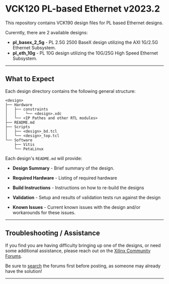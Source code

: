 # VCK120 PL-based Ethernet v2023.2
This repository contains VCK190 design files for PL based Ethernet designs.

Curerntly, there are 2 available designs:

- **pl_basex_2_5g** - PL 2.5G 2500 BaseX design utilizing the AXI 1G/2.5G Ethernet Subsystem.
- **pl_eth_10g** - PL 10G design utilizing the 10G/25G High Speed Ethernet Subsystem.

---
## **What to Expect**
Each design directory contains the following general structure:

```
<design>
├── Hardware
│   ├── constraints
│   │    └── <design>.xdc
│   └── <IP Pathes and other RTL modules>
├── README.md
├── Scripts
│   ├── <design>_bd.tcl
│   └── <design>_top.tcl
└── Software
    ├── Vitis
    └── PetaLinux

````
Each design's `README.md` will provide:

- **Design Summary** - Brief summary of the design.

- **Required Hardware** - Listing of required hardware

- **Build Instructions** - Instructions on how to re-build the designs

- **Validation** - Setup and results of validation tests run against the design

- **Known Issues** - Current known issues with the design and/or workarounds for these issues.

---
## **Troubleshooting / Assistance**
If you find you are having difficulty bringing up one of the designs, or need some additional assistance, please reach out on the [Xilinx Community Forums](https://forums.xilinx.com).

Be sure to [search](https://forums.xilinx.com/t5/forums/searchpage/tab/message?advanced=false&allow_punctuation=false&inactive=false) the forums first before posting, as someone may already have the solution!

---


